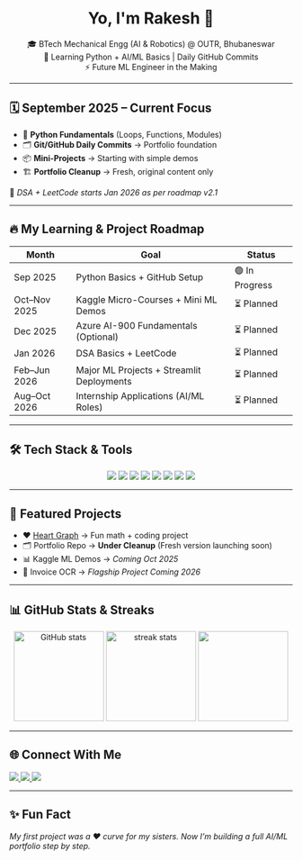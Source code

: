 <!-- Profile Header -->
<h1 align="center">Yo, I'm Rakesh 👋</h1>
<p align="center">
  🎓 BTech Mechanical Engg (AI & Robotics) @ OUTR, Bhubaneswar <br>
  🐍 Learning Python + AI/ML Basics | Daily GitHub Commits <br>
  ⚡ Future ML Engineer in the Making
</p>

---

## 🗓️ September 2025 – Current Focus
- 🚀 **Python Fundamentals** (Loops, Functions, Modules)  
- 🗂️ **Git/GitHub Daily Commits** → Portfolio foundation  
- 📦 **Mini-Projects** → Starting with simple demos  
- 🏗️ **Portfolio Cleanup** → Fresh, original content only  

📌 *DSA + LeetCode starts Jan 2026 as per roadmap v2.1*  

---

## 🔥 My Learning & Project Roadmap
| Month | Goal | Status |
|-------|------|--------|
| Sep 2025 | Python Basics + GitHub Setup | 🟢 In Progress |
| Oct–Nov 2025 | Kaggle Micro-Courses + Mini ML Demos | ⏳ Planned |
| Dec 2025 | Azure AI-900 Fundamentals (Optional) | ⏳ Planned |
| Jan 2026 | DSA Basics + LeetCode | ⏳ Planned |
| Feb–Jun 2026 | Major ML Projects + Streamlit Deployments | ⏳ Planned |
| Aug–Oct 2026 | Internship Applications (AI/ML Roles) | ⏳ Planned |

---

## 🛠️ Tech Stack & Tools  
<p align="center">
  <img src="https://img.shields.io/badge/Python-3776AB?style=for-the-badge&logo=python&logoColor=white"/>
  <img src="https://img.shields.io/badge/Jupyter-F37626?style=for-the-badge&logo=jupyter&logoColor=white"/>
  <img src="https://img.shields.io/badge/Git-F05032?style=for-the-badge&logo=git&logoColor=white"/>
  <img src="https://img.shields.io/badge/GitHub-181717?style=for-the-badge&logo=github&logoColor=white"/>
  <img src="https://img.shields.io/badge/Kaggle-20BEFF?style=for-the-badge&logo=kaggle&logoColor=white"/>
  <img src="https://img.shields.io/badge/LeetCode-FFA116?style=for-the-badge&logo=leetcode&logoColor=white"/>
  <img src="https://img.shields.io/badge/HTML5-E34F26?style=for-the-badge&logo=html5&logoColor=white"/>
  <img src="https://img.shields.io/badge/CSS3-1572B6?style=for-the-badge&logo=css3&logoColor=white"/>
</p>

---

## 📂 Featured Projects  
- ❤️ [Heart Graph](https://github.com/Rakeshlenka943/heart-graph) → Fun math + coding project  
- 🗂️ Portfolio Repo → **Under Cleanup** (Fresh version launching soon)  
- 📊 Kaggle ML Demos → *Coming Oct 2025*  
- 🧾 Invoice OCR → *Flagship Project Coming 2026*  

---

## 📊 GitHub Stats & Streaks  
<p align="center">
  <img src="https://github-readme-stats.vercel.app/api?username=Rakeshlenka943&show_icons=true&theme=radical" alt="GitHub stats" height="160"/>
  <img src="https://github-readme-streak-stats.herokuapp.com/?user=Rakeshlenka943&theme=radical" alt="streak stats" height="160"/>
  <img src="https://github-readme-stats.vercel.app/api/top-langs/?username=Rakeshlenka943&layout=compact&theme=radical" height="160"/>
</p>

---

## 🌐 Connect With Me
<p>
  <a href="https://github.com/Rakeshlenka943">
    <img src="https://img.shields.io/badge/GitHub-181717?style=for-the-badge&logo=github&logoColor=white"/>
  </a>
  <a href="https://www.kaggle.com/rakeshlenka941">
    <img src="https://img.shields.io/badge/Kaggle-20BEFF?style=for-the-badge&logo=kaggle&logoColor=white"/>
  </a>
  <a href="https://leetcode.com/yourprofile">
    <img src="https://img.shields.io/badge/LeetCode-FFA116?style=for-the-badge&logo=leetcode&logoColor=white"/>
  </a>
</p>

---

## ✨ Fun Fact
*My first project was a ❤️ curve for my sisters. Now I’m building a full AI/ML portfolio step by step.*  

